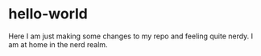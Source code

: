 # hello-world

Here I am just making some changes to my repo and feeling quite nerdy. 
I am at home in the nerd realm.
